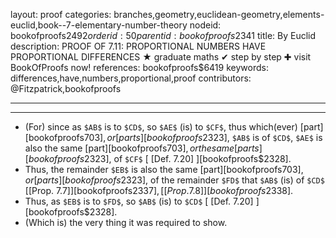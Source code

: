 layout: proof
categories: branches,geometry,euclidean-geometry,elements-euclid,book--7-elementary-number-theory
nodeid: bookofproofs$2492
orderid: 50
parentid: bookofproofs$2341
title: By Euclid
description: PROOF OF 7.11: PROPORTIONAL NUMBERS HAVE PROPORTIONAL DIFFERENCES &#9733; graduate maths &#10004; step by step &#10010; visit BookOfProofs now!
references: bookofproofs$6419
keywords: differences,have,numbers,proportional,proof
contributors: @Fitzpatrick,bookofproofs

---


---



* (For) since as `$AB$` is to `$CD$`, so `$AE$` (is) to `$CF$`, thus which(ever) [part][bookofproofs$703], or [parts][bookofproofs$2323], `$AB$` is of `$CD$`, `$AE$` is also the same [part][bookofproofs$703], or the same [parts][bookofproofs$2323], of `$CF$` [ [Def. 7.20] ][bookofproofs$2328].
* Thus, the remainder `$EB$` is also the same [part][bookofproofs$703], or [parts][bookofproofs$2323], of the remainder `$FD$` that `$AB$` (is) of `$CD$` [[Prop. 7.7]][bookofproofs$2337], [[Prop. 7.8]][bookofproofs$2338].
* Thus, as `$EB$` is to `$FD$`, so `$AB$` (is) to `$CD$` [ [Def. 7.20] ][bookofproofs$2328].
* (Which is) the very thing it was required to show.
